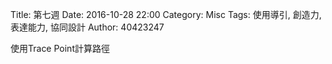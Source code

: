 Title: 第七週
Date: 2016-10-28 22:00
Category: Misc
Tags: 使用導引, 創造力, 表達能力, 協同設計
Author: 40423247

<p>使用Trace Point計算路徑<p>


